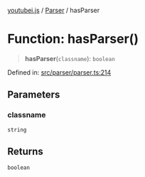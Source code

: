 [youtubei.js](../../../../README.md) / [Parser](../README.md) / hasParser

# Function: hasParser()

> **hasParser**(`classname`): `boolean`

Defined in: [src/parser/parser.ts:214](https://github.com/LuanRT/YouTube.js/blob/0733f60b57877f6b8b87dfd5cc6195b5085f5c09/src/parser/parser.ts#L214)

## Parameters

### classname

`string`

## Returns

`boolean`

